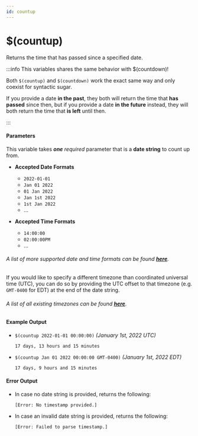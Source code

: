 ```yaml
---
id: countup
---
```


# $(countup)

Returns the time that has passed since a specified date.

:::info This variables shares the same behavior with $(countdown)!

Both `$(countup)` and `$(countdown)` work the exact same way and only coexist for syntactic sugar.

If you provide a date **in the past**, they both will return the time that **has passed** since then, but if you provide a date **in the future** instead, they will both return the time that **is left** until then.

:::

#### Parameters

This variable takes ***one*** *required* parameter that is a **date string** to count up from.

* **Accepted Date Formats**
  * `2022-01-01`
  * `Jan 01 2022`
  * `01 Jan 2022`
  * `Jan 1st 2022`
  * `1st Jan 2022`
  * ...

* **Accepted Time Formats**
  * `14:00:00`
  * `02:00:00PM`
  * ...

###### A list of more supported date and time formats can be found [**here**](https://github.com/araddon/dateparse).

If you would like to specify a different timezone than coordinated universal time (UTC), you can do so by providing the UTC offset to that timezone (e.g. `GMT-0400` for EDT) at the end of the date string.

###### A list of all existing timezones can be found [**here**](https://en.wikipedia.org/wiki/List_of_tz_database_time_zones#List).

#### Example Output

* `$(countup 2022-01-01 00:00:00)` *(January 1st, 2022 UTC)*

    ```
    17 days, 13 hours and 15 minutes
    ```

* `$(countup Jan 01 2022 00:00:00 GMT-0400)` *(January 1st, 2022 EDT)*

    ```
    17 days, 9 hours and 15 minutes 
    ```

#### Error Output

* In case no date string is provided, returns the following:

    ```
    [Error: No timestamp provided.]
    ```

* In case an invalid date string is provided, returns the following:

    ```
    [Error: Failed to parse timestamp.]
    ```
